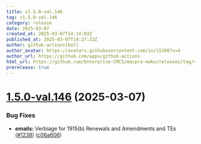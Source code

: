 ```yaml
---
title: v1.5.0-val.146
tag: v1.5.0-val.146
category: release
date: 2025-03-07
created_at: 2025-03-07T14:14:03Z
published_at: 2025-03-07T14:27:22Z
author: github-actions[bot]
author_avatar: https://avatars.githubusercontent.com/in/15368?v=4
author_url: https://github.com/apps/github-actions
html_url: https://github.com/Enterprise-CMCS/macpro-mako/releases/tag/v1.5.0-val.146
prerelease: true
---
```


# [1.5.0-val.146](https://github.com/Enterprise-CMCS/macpro-mako/compare/v1.5.0-val.145...v1.5.0-val.146) (2025-03-07)


### Bug Fixes

* **emails:** Verbiage for 1915(b) Renewals and Amendments and TEs ([#1238](https://github.com/Enterprise-CMCS/macpro-mako/issues/1238)) ([c06a606](https://github.com/Enterprise-CMCS/macpro-mako/commit/c06a60622f508b512094ec6129fce874ae6116ab))




